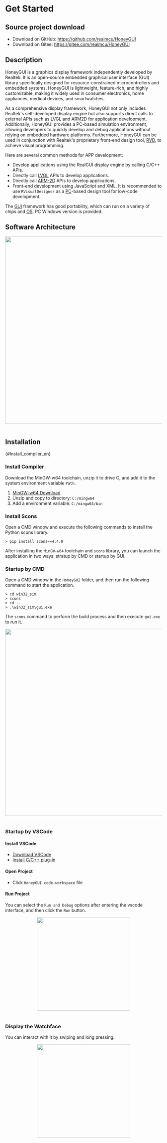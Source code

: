 # Get Started

## Source project download

- Download on GitHub: <https://github.com/realmcu/HoneyGUI>
- Download on Gitee: <https://gitee.com/realmcu/HoneyGUI>

## Description

HoneyGUI is a graphics display framework independently developed by Realtek. It is an open-source embedded graphical user interface (GUI) library specifically designed for resource-constrained microcontrollers and embedded systems. HoneyGUI is lightweight, feature-rich, and highly customizable, making it widely used in consumer electronics, home appliances, medical devices, and smartwatches.

As a comprehensive display framework, HoneyGUI not only includes Realtek's self-developed display engine but also supports direct calls to external APIs such as LVGL and ARM2D for application development. Additionally, HoneyGUI provides a PC-based simulation environment, allowing developers to quickly develop and debug applications without relying on embedded hardware platforms. Furthermore, HoneyGUI can be used in conjunction with Realtek's proprietary front-end design tool, [RVD](/GUI-APP/SaaA/index.rst#RVD), to achieve visual programming.

Here are several common methods for APP development:

- Develop applications using the RealGUI display engine by calling C/C++ APIs.
- Directly call [LVGL](https://lvgl.io/) APIs to develop applications.
- Directly call [ARM-2D](https://github.com/ARM-software/Arm-2D) APIs to develop applications.
- Front-end development using JavaScript and XML. It is recommended to use ```RVisualDesigner``` as a [PC](/Glossary.rst#term-PC)-based design tool for low-code development.

The [GUI](/Glossary.rst#term-GUI) framework has good portability, which can run on a variety of chips and [OS](/Glossary.rst#term-OS). PC Windows version is provided.

## Software Architecture


<div style="text-align: center"><img width= "600" src ="https://foruda.gitee.com/images/1721196540166827807/b601c3a5_13408154.png"/></div><br/>


## Installation

{#Install_compiler_en}
### Install Compiler
Download the MinGW-w64 toolchain, unzip it to drive C, and add it to the system environment variable `Path`.
1.  [MinGW-w64 Download](https://sourceforge.net/projects/mingw-w64/files/Toolchains%20targetting%20Win64/Personal%20Builds/mingw-builds/8.1.0/threads-posix/sjlj/x86_64-8.1.0-release-posix-sjlj-rt_v6-rev0.7z)
2.  Unzip and copy to directory: `C:/mingw64`
3.  Add a environment variable: `C:/mingw64/bin`

### Install Scons
Open a CMD window and execute the following commands to install the Python scons library.
```
> pip install scons==4.4.0
```

After installing the `MinGW-w64` toolchain and `scons` library, you can launch the application in two ways: stratup by CMD or startup by GUI.

### Startup by CMD
Open a CMD window in the `HoneyGUI` folder, and then run the following command to start the application.

```shell
> cd win32_sim
> scons
> cd ..
> .\win32_sim\gui.exe
```
The `scons` command to perform the build process and then execute `gui.exe` to run it.


<div style="text-align: center"><img width= "600"  src ="https://foruda.gitee.com/images/1718704649306452668/282ac763_13408154.png"/></div><br/>


### Startup by VSCode

#### Install VSCode
- <a href="https://code.visualstudio.com/">Download VSCode</a>
- [Install C/C++ plug-in](https://marketplace.visualstudio.com/items?itemName=ms-vscode.cpptools)

#### Open Project
   - Click `HoneyGUI.code-workspace` file

#### Run Project
You can select the `Run and Debug` options after entering the vscode interface, and then click the `Run` button.


<div style="text-align: center"><img width="300" src ="https://foruda.gitee.com/images/1699582639386992543/b2078d27_13671125.png"/></div><br/>


### Display the Watchface
You can interact with it by swiping and long pressing.


<div style="text-align: center"><img width="300" src ="https://foruda.gitee.com/images/1721095451242922178/f43e885b_1860080.png"/></div><br/>
